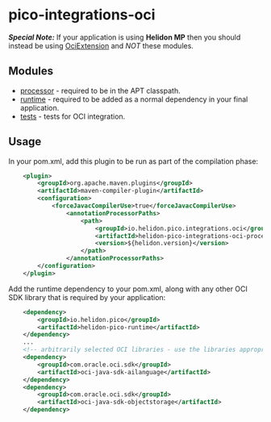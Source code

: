 # pico-integrations-oci

**_Special Note:_**
If your application is using **Helidon MP** then you should instead be using [OciExtension](../../../integrations/oci/sdk/cdi/src/main/java/io/helidon/integrations/oci/sdk/cdi/OciExtension.java) and _NOT_ these modules.

## Modules

* [processor](./processor) - required to be in the APT classpath.
* [runtime](./runtime) - required to be added as a normal dependency in your final application.
* [tests](./tests) - tests for OCI integration.

## Usage

In your pom.xml, add this plugin to be run as part of the compilation phase:
```pom.xml
    <plugin>
        <groupId>org.apache.maven.plugins</groupId>
        <artifactId>maven-compiler-plugin</artifactId>
        <configuration>
            <forceJavacCompilerUse>true</forceJavacCompilerUse>
                <annotationProcessorPaths>
                    <path>
                        <groupId>io.helidon.pico.integrations.oci</groupId>
                        <artifactId>helidon-pico-integrations-oci-processor</artifactId>
                        <version>${helidon.version}</version>
                    </path>
                </annotationProcessorPaths>
        </configuration>
    </plugin>
```

Add the runtime dependency to your pom.xml, along with any other OCI SDK library that is required by your application:
```pom.xml
    <dependency>
        <groupId>io.helidon.pico</groupId>
        <artifactId>helidon-pico-runtime</artifactId>
    </dependency>
    ...
    <!-- arbitrarily selected OCI libraries - use the libraries appropriate for your application -->
    <dependency>
        <groupId>com.oracle.oci.sdk</groupId>
        <artifactId>oci-java-sdk-ailanguage</artifactId>
    </dependency>
    <dependency>
        <groupId>com.oracle.oci.sdk</groupId>
        <artifactId>oci-java-sdk-objectstorage</artifactId>
    </dependency>
```
